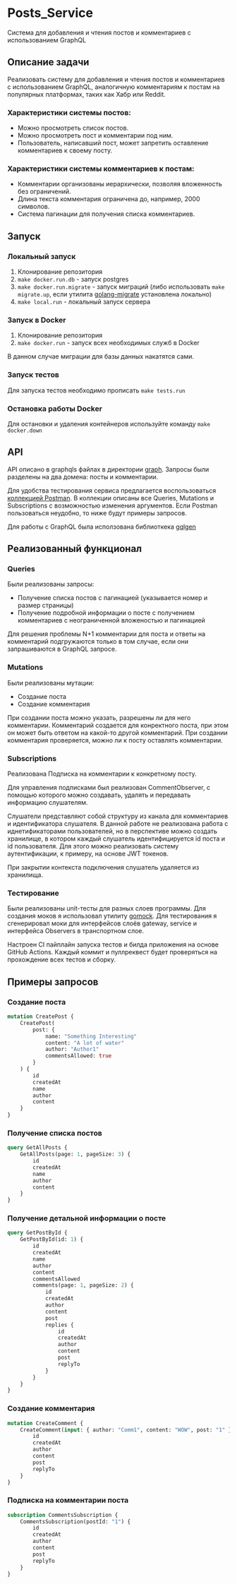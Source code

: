 # Posts_Service
Система для добавления и чтения постов и комментариев с использованием GraphQL

## Описание задачи
Реализовать систему для добавления и чтения постов и комментариев с использованием GraphQL, 
аналогичную комментариям к постам на популярных платформах, таких как Хабр или Reddit. 

### Характеристики системы постов: 
- Можно просмотреть список постов. 
- Можно просмотреть пост и комментарии под ним. 
- Пользователь, написавший пост, может запретить оставление комментариев к своему посту. 

### Характеристики системы комментариев к постам: 
- Комментарии организованы иерархически, позволяя вложенность без ограничений. 
- Длина текста комментария ограничена до, например, 2000 символов. 
- Система пагинации для получения списка комментариев.

## Запуск
### Локальный запуск
1. Клонирование репозитория
2. `make docker.run.db` - запуск postgres
3. `make docker.run.migrate` - запуск миграций
   (либо использовать `make migrate.up`, если утилита [golang-migrate](https://github.com/golang-migrate/migrate) установлена локально)
4. `make local.run` - локальный запуск сервера

### Запуск в Docker
1. Клонирование репозитория
2. `make docker.run` - запуск всех необходимых служб в Docker

В данном случае миграции для базы данных накатятся сами.

### Запуск тестов
Для запуска тестов необходимо прописать `make tests.run`

### Остановка работы Docker
Для остановки и удаления контейнеров используйте команду `make docker.down`

## API

API описано в graphqls файлах в директории [graph](./graph). Запросы были разделены на два домена: посты и комментарии.

Для удобства тестирования сервиса предлагается воспользоваться [коллекцией Postman](https://www.postman.com/joint-operations-operator-99149269/workspace/postsservice/collection/664caa79a3e5d6651fb3f6f2?action=share&creator=28284200).
В коллекции описаны все Queries, Mutations и Subscriptions с возможностью изменения аргументов. 
Если Postman пользоваться неудобно, то ниже будут примеры запросов. 

Для работы с GraphQL была исползована библиоткека [gqlgen](https://gqlgen.com/)

## Реализованный функционал
### Queries

Были реализованы запросы:
- Получение списка постов с пагинацией (указывается номер и размер страницы)
- Получение подробной информации о посте с получением комментариев с неограниченной вложеностью и пагинацией 

Для решения проблемы N+1 комментарии для поста и ответы на комментарий подгружаются только в том случае, 
если они запрашиваются в GraphQL запросе. 

### Mutations
Были реализованы мутации:
- Создание поста
- Создание комментария

При создании поста можно указать, разрешены ли для него комментарии. 
Комментарий создается для конректного поста, при этом он может быть ответом на какой-то другой комментарий. 
При создании комментария проверяется, можно ли к посту оставлять комментарии. 

### Subscriptions 
Реализована Подписка на комментарии к конкретному посту. 

Для управления подписками был реализован CommentObserver, с помощью которого можно создавать, 
удалять и передавать информацию слушателям. 

Слушатели представляют собой структуру из канала для комментариев и идентификатора слушателя. 
В данной работе не реализована работа с иднетификаторами пользователей, но в перспективе можно создать хранилище, в котором 
каждый слушатель идентифицируется id поста и id пользователя. Для этого можно реализовать систему аутентификации, к примеру,
на основе JWT токенов.

При закрытии контекста подключения слушатель удаляется из хранилища.

### Тестирование
Были реализованы unit-тесты для разных слоев программы.  Для создания моков я использовал утилиту [gomock](https://github.com/golang/mock).
Для тестирования я сгенерировал моки для интерфейсов слоёв gateway, service и интерфейса Observers в транспортном слое.

Настроен CI пайплайн запуска тестов и билда приложения на основе GitHub Actions. 
Каждый коммит и пуллреквест будет проверяться на прохождение всех тестов и сборку.

## Примеры запросов
### Создание поста
```graphql
mutation CreatePost {
    CreatePost(
        post: {
            name: "Something Interesting"
            content: "A lot of water"
            author: "Author1"
            commentsAllowed: true
        }
    ) {
        id
        createdAt
        name
        author
        content
    }
}

```

### Получение списка постов

```graphql
query GetAllPosts {
    GetAllPosts(page: 1, pageSize: 3) {
        id
        createdAt
        name
        author
        content
    }
}

```

### Получение детальной информации о посте

```graphql
query GetPostById {
    GetPostById(id: 1) {
        id
        createdAt
        name
        author
        content
        commentsAllowed
        comments(page: 1, pageSize: 2) {
            id
            createdAt
            author
            content
            post
            replies {
                id
                createdAt
                author
                content
                post
                replyTo
            }
        }
    }
}

```

### Создание комментария

```graphql
mutation CreateComment {
    CreateComment(input: { author: "Comm1", content: "WOW", post: "1" }) {
        id
        createdAt
        author
        content
        post
        replyTo
    }
}
```

### Подписка на комментарии поста

```graphql
subscription CommentsSubscription {
    CommentsSubscription(postId: "1") {
        id
        createdAt
        author
        content
        post
        replyTo
    }
}
```